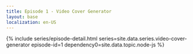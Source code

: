 ```yaml
---
title: Episode 1 - Video Cover Generator
layout: base
localization: en-US
---
```


{% include series/episode-detail.html
    series=site.data.series.video-cover-generator
    episode-id=1
    dependency0=site.data.topic.node-js
%}